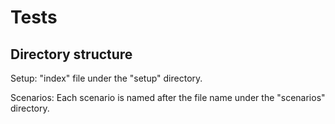 # Tests

## Directory structure

Setup: "index" file under the "setup" directory.

Scenarios: Each scenario is named after the file name under the "scenarios" directory.
